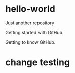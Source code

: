 # hello-world
Just another repository

Getting started with GitHub.

Getting to know GitHub.
# change testing
